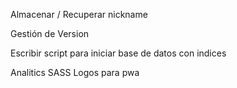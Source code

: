 Almacenar / Recuperar nickname

Gestión de Version

Escribir script para iniciar base de datos con indices

Analitics
SASS
Logos para pwa

